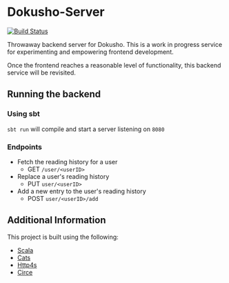 # Dokusho-Server

[![Build Status](https://travis-matrix-badges.herokuapp.com/repos/RawToast/dokusho/branches/master/2)](https://travis-ci.org/RawToast/dokusho)

Throwaway backend server for Dokusho. This is a work in progress service for experimenting and empowering frontend development.

Once the frontend reaches a reasonable level of functionality, this backend service will be revisited.

## Running the backend

### Using sbt

`sbt run` will compile and start a server listening on `8080` 

### Endpoints

* Fetch the reading history for a user
  * GET `/user/<userID>`
* Replace a user's reading history
  * PUT `user/<userID>` 
* Add a new entry to the user's reading history
  * POST `user/<userID>/add`


## Additional Information

This project is built using the following:

* [Scala](http://scala-lang.org)
* [Cats](https://typelevel.org/cats)
* [Http4s](http://http4s.org)
* [Circe](https://circe.github.io/circe/)
